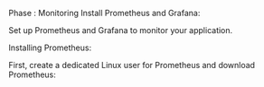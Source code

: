 Phase : Monitoring
Install Prometheus and Grafana:

Set up Prometheus and Grafana to monitor your application.

Installing Prometheus:

First, create a dedicated Linux user for Prometheus and download Prometheus:
